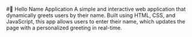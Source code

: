#🚀 Hello Name Application
A simple and interactive web application that dynamically greets users by their name. Built using HTML, CSS, and JavaScript, this app allows users to enter their name, which updates the page with a personalized greeting in real-time.



